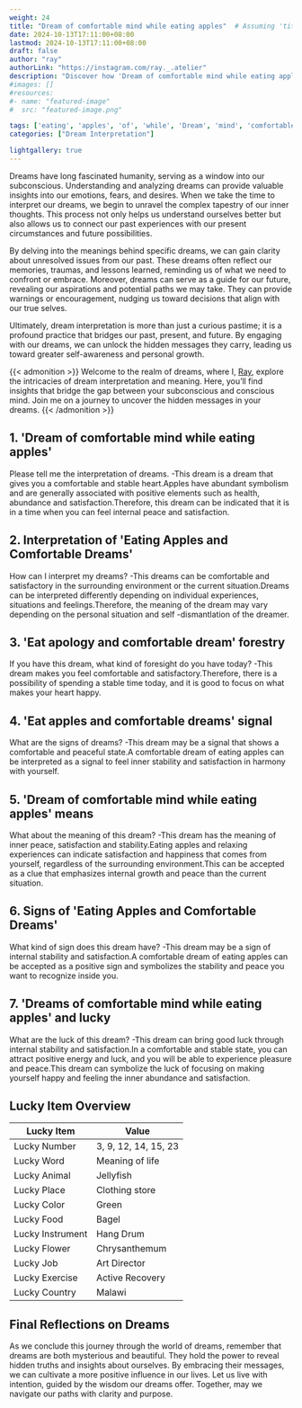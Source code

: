 ```yaml
---
weight: 24
title: "Dream of comfortable mind while eating apples"  # Assuming 'title' column exists
date: 2024-10-13T17:11:00+08:00
lastmod: 2024-10-13T17:11:00+08:00
draft: false
author: "ray"
authorLink: "https://instagram.com/ray._.atelier"
description: "Discover how 'Dream of comfortable mind while eating apples' can interpret your future and uncover its significant meanings in your life."
#images: []
#resources:
#- name: "featured-image"
#  src: "featured-image.png"

tags: ['eating', 'apples', 'of', 'while', 'Dream', 'mind', 'comfortable']
categories: ["Dream Interpretation"]

lightgallery: true
---
```


Dreams have long fascinated humanity, serving as a window into our subconscious. Understanding and analyzing dreams can provide valuable insights into our emotions, fears, and desires. When we take the time to interpret our dreams, we begin to unravel the complex tapestry of our inner thoughts. This process not only helps us understand ourselves better but also allows us to connect our past experiences with our present circumstances and future possibilities.

By delving into the meanings behind specific dreams, we can gain clarity about unresolved issues from our past. These dreams often reflect our memories, traumas, and lessons learned, reminding us of what we need to confront or embrace. Moreover, dreams can serve as a guide for our future, revealing our aspirations and potential paths we may take. They can provide warnings or encouragement, nudging us toward decisions that align with our true selves.

Ultimately, dream interpretation is more than just a curious pastime; it is a profound practice that bridges our past, present, and future. By engaging with our dreams, we can unlock the hidden messages they carry, leading us toward greater self-awareness and personal growth.

{{< admonition >}}
Welcome to the realm of dreams, where I, [Ray](https://instagram.com/ray._.atelier), explore the intricacies of dream interpretation and meaning. Here, you’ll find insights that bridge the gap between your subconscious and conscious mind. Join me on a journey to uncover the hidden messages in your dreams.
{{< /admonition >}}


## 1. 'Dream of comfortable mind while eating apples'
Please tell me the interpretation of dreams.
-This dream is a dream that gives you a comfortable and stable heart.Apples have abundant symbolism and are generally associated with positive elements such as health, abundance and satisfaction.Therefore, this dream can be indicated that it is in a time when you can feel internal peace and satisfaction.

## 2. Interpretation of 'Eating Apples and Comfortable Dreams'
How can I interpret my dreams?
-This dreams can be comfortable and satisfactory in the surrounding environment or the current situation.Dreams can be interpreted differently depending on individual experiences, situations and feelings.Therefore, the meaning of the dream may vary depending on the personal situation and self -dismantlation of the dreamer.

## 3. 'Eat apology and comfortable dream' forestry
If you have this dream, what kind of foresight do you have today?
-This dream makes you feel comfortable and satisfactory.Therefore, there is a possibility of spending a stable time today, and it is good to focus on what makes your heart happy.

## 4. 'Eat apples and comfortable dreams' signal
What are the signs of dreams?
-This dream may be a signal that shows a comfortable and peaceful state.A comfortable dream of eating apples can be interpreted as a signal to feel inner stability and satisfaction in harmony with yourself.

## 5. 'Dream of comfortable mind while eating apples' means
What about the meaning of this dream?
-This dream has the meaning of inner peace, satisfaction and stability.Eating apples and relaxing experiences can indicate satisfaction and happiness that comes from yourself, regardless of the surrounding environment.This can be accepted as a clue that emphasizes internal growth and peace than the current situation.

## 6. Signs of 'Eating Apples and Comfortable Dreams'
What kind of sign does this dream have?
-This dream may be a sign of internal stability and satisfaction.A comfortable dream of eating apples can be accepted as a positive sign and symbolizes the stability and peace you want to recognize inside you.

## 7. 'Dreams of comfortable mind while eating apples' and lucky
What are the luck of this dream?
-This dream can bring good luck through internal stability and satisfaction.In a comfortable and stable state, you can attract positive energy and luck, and you will be able to experience pleasure and peace.This dream can symbolize the luck of focusing on making yourself happy and feeling the inner abundance and satisfaction.

## Lucky Item Overview
| Lucky Item          | Value              |
|---------------|--------------------|
| Lucky Number        | 3, 9, 12, 14, 15, 23  |
| Lucky Word          | Meaning of life |
| Lucky Animal        | Jellyfish |
| Lucky Place         | Clothing store     |
| Lucky Color         | Green     |
| Lucky Food          | Bagel      |
| Lucky Instrument    | Hang Drum |
| Lucky Flower        | Chrysanthemum    |
| Lucky Job           | Art Director       |
| Lucky Exercise      | Active Recovery  |
| Lucky Country       | Malawi    |


##  Final Reflections on Dreams

As we conclude this journey through the world of dreams, remember that dreams are both mysterious and beautiful. They hold the power to reveal hidden truths and insights about ourselves. By embracing their messages, we can cultivate a more positive influence in our lives. Let us live with intention, guided by the wisdom our dreams offer. Together, may we navigate our paths with clarity and purpose.
